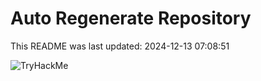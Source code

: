 # Auto Regenerate Repository

This README was last updated: 2024-12-13 07:08:51

 ![TryHackMe](https://tryhackme.com/badge/533634)